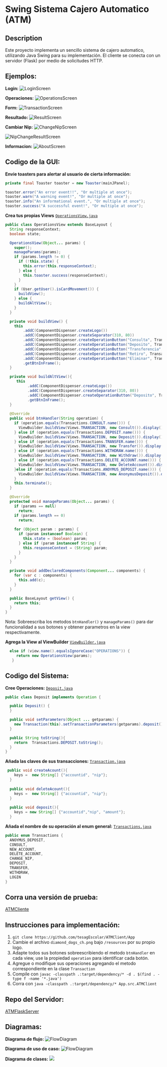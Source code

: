 # Swing Sistema Cajero Automatico (ATM) 

## Description

Este proyecto implementa un sencillo sistema de cajero automatico, utilizando Java Swing para su implementación. El cliente se conecta con un servidor (Flask) por medio de solicitudes HTTP.

## Ejemplos:
**Login:**
![LoginScreen](.github/LoginScreen.png)

**Operaciones:**
![OperationsScreen](.github/OperationsScreen.png)

**Form:**
![TransactionScreen](.github/TransactionScreen.png)

**Resultado:**
![ResultScreen](.github/ResultScreen.png)

**Cambiar Nip:**
![ChangeNipScreen](.github/ChangeNipScreen.png)

![NipChangeResultScreen](.github/NipChangeResultScreen.png)

**Informacion:**
![AboutScreen](.github/AboutScreen.png)


## Codigo de la GUI:
**Envie toasters para alertar al usuario de cierta información:**
```java
private final Toaster toaster = new Toaster(mainJPanel);

toaster.error("An error event!!", "Or multiple at once");
toaster.warn("A warning event!", "Or multiple at once");
toaster.info("An informational event.", "Or multiple at once");
toaster.success("A successful event!", "Or multiple at once");
```

**Crea tus propias Views** [`OperationsView.java`](App/src/ClientViews/OperationsView.java)
```java
public class OperationsView extends BaseLayout {
  String responseContext;
  boolean state;

  OperationsView(Object... params) {
    super();
    manageParams(params);
    if (params.length != 0) {
      if (!this.state) {
        this.error(this.responseContext);
      } else {
        this.toaster.success(responseContext);
      }
    }
    if (User.getUser().isCardMovement()) {
      buildView();
    } else {
      buildAltView();
    }
  }

  private void buildView() {
    this
        .addC(ComponentDispenser.createLogo())
        .addC(ComponentDispenser.createSeparator(310, 80))
        .addC(ComponentDispenser.createOperationButton("Consulta", Transactions.CONSULT.name(), 423, 60))
        .addC(ComponentDispenser.createOperationButton("Deposito", Transactions.DEPOSIT.name(), 423, 119))
        .addC(ComponentDispenser.createOperationButton("Transferencia", Transactions.TRANSFER.name(), 423, 178))
        .addC(ComponentDispenser.createOperationButton("Retiro", Transactions.WITHDRAW.name(), 423, 237))
        .addC(ComponentDispenser.createOperationButton("Eliminar", Transactions.DELETE_ACCOUNT.name(), 423, 296))
        .getBtnInFrame();
  }

  private void buildAltView(){
     this
          .addC(ComponentDispenser.createLogo())
          .addC(ComponentDispenser.createSeparator(310, 80))
          .addC(ComponentDispenser.createOperationButton("Deposito", Transactions.ANOYMUS_DEPOSIT.name(), 423, 119))
          .getBtnInFrame();
  }
  
  @Override
  public void btnHandler(String operation) {
    if (operation.equals(Transactions.CONSULT.name())) {
      ViewBuilder.buildView(Views.TRANSACTION, new Consult()).display();
    } else if (operation.equals(Transactions.DEPOSIT.name())) {
      ViewBuilder.buildView(Views.TRANSACTION, new Deposit()).display();
    } else if (operation.equals(Transactions.TRANSFER.name())) {
      ViewBuilder.buildView(Views.TRANSACTION, new Transfer()).display();
    } else if (operation.equals(Transactions.WITHDRAW.name())) {
      ViewBuilder.buildView(Views.TRANSACTION, new Withdraw()).display();
    } else if (operation.equals(Transactions.DELETE_ACCOUNT.name())) {
      ViewBuilder.buildView(Views.TRANSACTION, new DeleteAccount()).display();
    }else if (operation.equals(Transactions.ANOYMUS_DEPOSIT.name())) {
      ViewBuilder.buildView(Views.TRANSACTION, new AnonymusDeposit()).display();
    }
    this.terminate();
  }

  @Override
  protected void manageParams(Object... params) {
    if (params == null)
      return;
    if (params.length == 0)
      return;
    
    for (Object param : params) {
      if (param instanceof Boolean) {
        this.state = (boolean) param;
      } else if (param instanceof String) {
        this.responseContext = (String) param;
      }
    }
  }

  private void addDeclaredComponents(Component... components) {
    for (var c : components) {
      this.add(c);
    }
  }

  public BaseLayout getView() {
    return this;
  }
}
```
Nota: Sobreescriba los metodos `btnHandler()` y `manageParams()` para dar funcionalidad a sus botones y obtener parametros en la view respectivamente. 

**Agrega la View al ViewBuilder** [`ViewBuilder.java`](App/src/ClientViews/ViewBuilder.java)
 ```java
   else if (view.name().equalsIgnoreCase("OPERATIONS")) {
      return new OperationsView(params);
    }
```

## Codigo del Sistema:

**Cree Operaciones:** [`Deposit.java`](App/src/System/Transactions/Deposit.java)
```java
public class Deposit implements Operation {

  public Deposit() {
  }

  public void setParameters(Object ... getparams) {
    new Transaction(this).setTransactionParameters(getparams).deposit();
  }

  public String toString(){
    return  Transactions.DEPOSIT.toString();
  }
}
```

**Añada las claves de sus transacciones:** [`Transaction.java`](App/src/System/Transaction.java)
```java
 public void createAcount(){
    keys =  new String[] {"accountid", "nip"};
  }
  
  public void deleteAcount(){
    keys =  new String[] {"accountid", "nip"};
  }
  
  public void deposit(){
    keys = new String[] {"accountid","nip", "amount"};
  }
```
**Añada el nombre de su operación al enum general:** [`Transactions.java`](App/src/System/Transactions/Transactions.java)
```java
public enum Transactions {
  ANOYMUS_DEPOSIT,
  CONSULT,
  NEW_ACCOUNT,
  DELETE_ACCOUNT,
  CHANGE_NIP,
  DEPOSIT,
  TRANSFER,
  WITHDRAW,
  LOGIN
}
```
## Corra una versión de prueba:
[ATMCliente](https://replit.com/@tesag/ATMClient)

## Instrucciones para implementación:
1. `git clone https://github.com/tesagEscolar/ATMClient/App`
2. Cambie el archivo `diamond_dogs_ch.png` bajo `/resources` por su propio logo.
3. Adapte todos sus botones sobreescribiendo el metodo `btnHandler` en cada view, use la propiedad `operation` para identificar cada botón.
4. Agregue o modifique sus operaciones agregando el metodo correspondiente en la clase `Transaction`
5. Compile con `javac -classpath .:target/dependency/* -d . $(find . -type f -name '*.java')`
6. Corra con `java -classpath .:target/dependency/* App.src.ATMClient`

## Repo del Servidor:
[ATMFlaskServer](https://github.com/tesagEscolar/ATMServer)

## Diagramas:
**Diagrama de flujo:**
![FlowDiagram](.github/algorithm_flowchart_sistema_bancario.png)

**Diagrama de uso de caso:**
![FlowDiagram](.github/use_case_diagram_sistema_bancario.png)

**Diagrama de clases:**
<img src=".github/class_diagram.svg">
